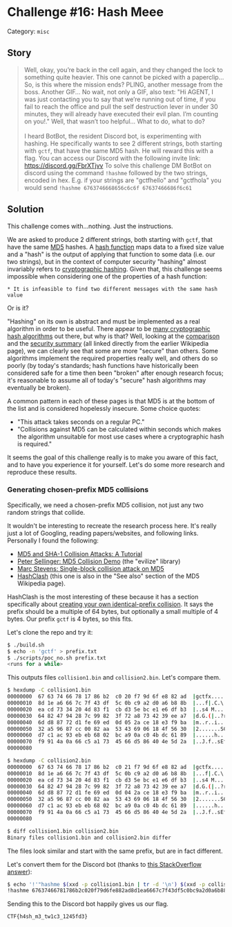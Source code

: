 # Challenge #16: Hash Meee

Category: `misc`

## Story

>Well, okay, you’re back in the cell again, and they changed the lock to something quite heavier. This one cannot be picked with a paperclip… So, is this where the mission ends? PLING, another message from the boss. Another GIF… No wait, not only a GIF, also text: "Hi AGENT, I was just contacting you to say that we’re running out of time, if you fail to reach the office and pull the self destruction lever in under 30 minutes, they will already have executed their evil plan. I’m counting on you!." Well, that wasn’t too helpful... What to do, what to do?<br/><br/>
>I heard BotBot, the resident Discord bot, is experimenting with hashing. He specifically wants to see 2 different strings, both starting with `gctf`, that have the same MD5 hash. He will reward this with a flag. You can access our Discord with the following invite link: https://discord.gg/FbrXTjvv To solve this challenge DM BotBot on discord using the command `!hashme` followed by the two strings, encoded in hex. E.g. if your strings are "gctfhello" and "gctfhola" you would send `!hashme 6763746668656c6c6f 67637466686f6c61`

## Solution

This challenge comes with...nothing. Just the instructions.

We are asked to produce 2 different strings, both starting with `gctf`, that have the same [MD5](https://en.wikipedia.org/wiki/MD5) hashes. A [hash function](https://en.wikipedia.org/wiki/Hash_function) maps data to a fixed size value and a "hash" is the output of applying that function to some data (i.e. our two strings), but in the context of computer security "hashing" almost invariably refers to [cryptographic hashing](https://en.wikipedia.org/wiki/Cryptographic_hash_function). Given that, this challenge seems impossible when considering one of the properties of a hash function:

```
* It is infeasible to find two different messages with the same hash value
```

Or is it?

"Hashing" on its own is abstract and must be implemented as a real algorithm in order to be useful. There appear to be [many cryptographic hash algorithms](https://en.wikipedia.org/wiki/Cryptographic_hash_function#Cryptographic_hash_algorithms) out there, but why is that? Well, looking at the [comparison](https://en.wikipedia.org/wiki/Comparison_of_cryptographic_hash_functions) and the [security summary](https://en.wikipedia.org/wiki/Hash_function_security_summary) (all linked directly from the earlier Wikipedia page), we can clearly see that some are more "secure" than others. Some algorithms implement the required properties really well, and others do so poorly (by today's standards; hash functions have historically been considered safe for a time then been "broken" after enough research focus; it's reasonable to assume all of today's "secure" hash algorithms may eventually be broken).

A common pattern in each of these pages is that MD5 is at the bottom of the list and is considered hopelessly insecure. Some choice quotes:

* "This attack takes seconds on a regular PC."
* "Collisions against MD5 can be calculated within seconds which makes the algorithm unsuitable for most use cases where a cryptographic hash is required."

It seems the goal of this challenge really is to make you aware of this fact, and to have you experience it for yourself. Let's do some more research and reproduce these results.

### Generating chosen-prefix MD5 collisions

Specifically, we need a chosen-prefix MD5 collision, not just any two random strings that collide.

It wouldn't be interesting to recreate the research process here. It's really just a lot of Googling, reading papers/websites, and following links. Personally I found the following:

* [MD5 and SHA-1 Collision Attacks: A Tutorial](http://koclab.cs.ucsb.edu/teaching/cren/project/2008/savage.pdf)
* [Peter Sellinger: MD5 Collision Demo](https://www.mscs.dal.ca/~selinger/md5collision/) (the "evilize" library)
* [Marc Stevens: Single-block collision attack on MD5](https://marc-stevens.nl/research/md5-1block-collision/)
* [HashClash](https://github.com/cr-marcstevens/hashclash) (this one is also in the "See also" section of the MD5 Wikipedia page).

HashClash is the most interesting of these because it has a section specifically about [creating your own identical-prefix collision](https://github.com/cr-marcstevens/hashclash#create-you-own-identical-prefix-collision). It says the prefix should be a multiple of 64 bytes, but optionally a small multiple of 4 bytes. Our prefix `gctf` is 4 bytes, so this fits.

Let's clone the repo and try it:

```sh
$ ./build.sh
$ echo -n 'gctf' > prefix.txt
$ ./scripts/poc_no.sh prefix.txt
<runs for a while>
```

This outputs files `collision1.bin` and `collision2.bin`. Let's compare them.

```sh
$ hexdump -C collision1.bin
00000000  67 63 74 66 78 17 86 b2  c0 20 f7 9d 6f e8 82 ad  |gctfx.... ..o...|
00000010  8d 1e a6 66 7c 7f 43 df  5c 0b c9 a2 d0 a6 b8 8b  |...f|.C.\.......|
00000020  ea cd 73 34 20 4d 83 f1  cb d3 5e bc e1 e6 df b3  |..s4 M....^.....|
00000030  64 82 47 94 28 7c 99 82  3f 72 a8 73 42 39 ee a7  |d.G.(|..?r.sB9..|
00000040  6d d8 87 72 d1 fe 69 ed  0d 05 2a ce 18 e3 f9 ba  |m..r..i...*.....|
00000050  32 a5 96 87 cc 00 82 aa  53 43 69 06 18 4f 56 30  |2.......SCi..OV0|
00000060  d7 c1 ac 93 eb eb 68 02  bc a9 0a c0 4b dc 61 89  |......h.....K.a.|
00000070  f9 91 4a 0a 66 c5 a1 73  45 66 d5 86 40 4e 5d 2a  |..J.f..sEf..@N]*|
00000080

$ hexdump -C collision2.bin
00000000  67 63 74 66 78 17 86 b2  c0 21 f7 9d 6f e8 82 ad  |gctfx....!..o...|
00000010  8d 1e a6 66 7c 7f 43 df  5c 0b c9 a2 d0 a6 b8 8b  |...f|.C.\.......|
00000020  ea cd 73 34 20 4d 83 f1  cb d3 5e bc e1 e6 df b3  |..s4 M....^.....|
00000030  64 82 47 94 28 7c 99 82  3f 72 a8 73 42 39 ee a7  |d.G.(|..?r.sB9..|
00000040  6d d8 87 72 d1 fe 69 ed  0d 04 2a ce 18 e3 f9 ba  |m..r..i...*.....|
00000050  32 a5 96 87 cc 00 82 aa  53 43 69 06 18 4f 56 30  |2.......SCi..OV0|
00000060  d7 c1 ac 93 eb eb 68 02  bc a9 0a c0 4b dc 61 89  |......h.....K.a.|
00000070  f9 91 4a 0a 66 c5 a1 73  45 66 d5 86 40 4e 5d 2a  |..J.f..sEf..@N]*|
00000080

$ diff collision1.bin collision2.bin
Binary files collision1.bin and collision2.bin differ
```

The files look similar and start with the same prefix, but are in fact different.

Let's convert them for the Discord bot (thanks to [this StackOverflow answer](https://stackoverflow.com/a/2614850)):

```sh
$ echo '!'"hashme $(xxd -p collision1.bin | tr -d '\n') $(xxd -p collision2.bin | tr -d '\n')"
!hashme 67637466781786b2c020f79d6fe882ad8d1ea6667c7f43df5c0bc9a2d0a6b88beacd7334204d83f1cbd35ebce1e6dfb364824794287c99823f72a8734239eea76dd88772d1fe69ed0d052ace18e3f9ba32a59687cc0082aa53436906184f5630d7c1ac93ebeb6802bca90ac04bdc6189f9914a0a66c5a1734566d586404e5d2a 67637466781786b2c021f79d6fe882ad8d1ea6667c7f43df5c0bc9a2d0a6b88beacd7334204d83f1cbd35ebce1e6dfb364824794287c99823f72a8734239eea76dd88772d1fe69ed0d042ace18e3f9ba32a59687cc0082aa53436906184f5630d7c1ac93ebeb6802bca90ac04bdc6189f9914a0a66c5a1734566d586404e5d2a
```

Sending this to the Discord bot happily gives us our flag.

```
CTF{h4sh_m3_tw1c3_1245fd3}
```
